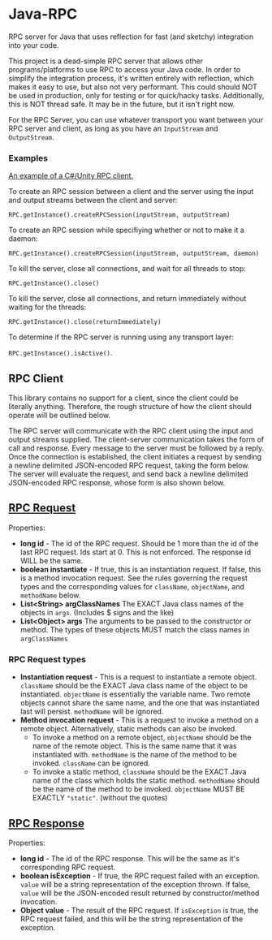 # Java-RPC
RPC server for Java that uses reflection for fast (and sketchy) integration into your code.

This project is a dead-simple RPC server that allows other programs/platforms to use RPC to access your Java code. In order to simplify the integration process, it's written entirely with reflection, which makes it easy to use, but also not very performant. This could should NOT be used in production, only for testing or for quick/hacky tasks. Additionally, this is NOT thread safe. It may be in the future, but it isn't right now.

For the RPC Server, you can use whatever transport you want between your RPC server and client, as long as you have an `InputStream` and `OutputStream`.

### Examples

[An example of a C#/Unity RPC client.](https://github.com/coolioasjulio/FrcDrive/blob/master/Assets/Scripts/RPC.cs)

To create an RPC session between a client and the server using the input and output streams between the client and server:

`RPC.getInstance().createRPCSession(inputStream, outputStream)`

To create an RPC session while specifiying whether or not to make it a daemon:

`RPC.getInstance().createRPCSession(inputStream, outputStream, daemon)`

To kill the server, close all connections, and wait for all threads to stop:

`RPC.getInstance().close()`

To kill the server, close all connections, and return immediately without waiting for the threads:

`RPC.getInstance().close(returnImmediately)`

To determine if the RPC server is running using any transport layer:

`RPC.getInstance().isActive()`.

## RPC Client
This library contains no support for a client, since the client could be literally anything. Therefore, the rough structure of how the client should operate will be outlined below.

The RPC server will communicate with the RPC client using the input and output streams supplied. The client-server communication takes the form of call and response. Every message to the server must be followed by a reply. Once the connection is established, the client initiates a request by sending a newline delimited JSON-encoded RPC request, taking the form below. The server will evaluate the request, and send back a newline delimited JSON-encoded RPC response, whose form is also shown below.

## [RPC Request](https://github.com/coolioasjulio/Java-RPC/blob/master/src/main/java/com/coolioasjulio/rpc/RPCRequest.java)
Properties:
* **long id** - The id of the RPC request. Should be 1 more than the id of the last RPC request. Ids start at 0. This is not enforced. The response id WILL be the same.
* **boolean instantiate** - If true, this is an instantiation request. If false, this is a method invocation request. See the rules governing the request types and the corresponding values for `className`, `objectName`, and `methodName` below.
* **List\<String> argClassNames** The EXACT Java class names of the objects in `args`. (Includes $ signs and the like)
* **List\<Object> args** The arguments to be passed to the constructor or method. The types of these objects MUST match the class names in `argClassNames`

### RPC Request types
* **Instantiation request** - This is a request to instantiate a remote object. `className` should be the EXACT Java class name of the object to be instantiated. `objectName` is essentially the variable name. Two remote objects cannot share the same name, and the one that was instantiated last will persist. `methodName` will be ignored.
* **Method invocation request** - This is a request to invoke a method on a remote object. Alternatively, static methods can also be invoked.
    * To invoke a method on a remote object, `objectName` should be the name of the remote object. This is the same name that it was instantiated with. `methodName` is the name of the method to be invoked. `className` can be ignored.
    * To invoke a static method, `className` should be the EXACT Java name of the class which holds the static method. `methodName` should be the name of the method to be invoked. `objectName` MUST BE EXACTLY `"static"`. (without the quotes)

## [RPC Response](https://github.com/coolioasjulio/Java-RPC/blob/master/src/main/java/com/coolioasjulio/rpc/RPCResponse.java)
Properties:
* **long id** - The id of the RPC response. This will be the same as it's corresponding RPC request.
* **boolean isException** - If true, the RPC request failed with an exception. `value` will be a string representation of the exception thrown. If false, `value` will be the JSON-encoded result returned by constructor/method invocation.
* **Object value** - The result of the RPC request. If `isException` is true, the RPC request failed, and this will be the string representation of the exception.
